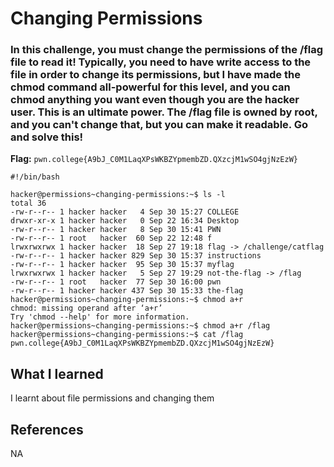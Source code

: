 # Changing Permissions

### In this challenge, you must change the permissions of the /flag file to read it! Typically, you need to have write access to the file in order to change its permissions, but I have made the chmod command all-powerful for this level, and you can chmod anything you want even though you are the hacker user. This is an ultimate power. The /flag file is owned by root, and you can't change that, but you can make it readable. Go and solve this!

**Flag:** `pwn.college{A9bJ_C0M1LaqXPsWKBZYpmembZD.QXzcjM1wSO4gjNzEzW}`

```
#!/bin/bash

hacker@permissions~changing-permissions:~$ ls -l
total 36
-rw-r--r-- 1 hacker hacker   4 Sep 30 15:27 COLLEGE
drwxr-xr-x 1 hacker hacker   0 Sep 22 16:34 Desktop
-rw-r--r-- 1 hacker hacker   8 Sep 30 15:41 PWN
-rw-r--r-- 1 root   hacker  60 Sep 22 12:48 f
lrwxrwxrwx 1 hacker hacker  18 Sep 27 19:18 flag -> /challenge/catflag
-rw-r--r-- 1 hacker hacker 829 Sep 30 15:37 instructions
-rw-r--r-- 1 hacker hacker  95 Sep 30 15:37 myflag
lrwxrwxrwx 1 hacker hacker   5 Sep 27 19:29 not-the-flag -> /flag
-rw-r--r-- 1 root   hacker  77 Sep 30 16:00 pwn
-rw-r--r-- 1 hacker hacker 437 Sep 30 15:33 the-flag
hacker@permissions~changing-permissions:~$ chmod a+r
chmod: missing operand after ‘a+r’
Try 'chmod --help' for more information.
hacker@permissions~changing-permissions:~$ chmod a+r /flag
hacker@permissions~changing-permissions:~$ cat /flag
pwn.college{A9bJ_C0M1LaqXPsWKBZYpmembZD.QXzcjM1wSO4gjNzEzW}
```

## What I learned

I learnt about file permissions and changing them

## References

NA
